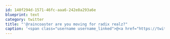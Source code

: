 ```yaml
---
id: 140f294d-1571-46fc-aaa6-242e8a293a6e
blueprint: text
category: twitter
title: "'@raincoaster are you moving for radix realz?"
caption: '<span class="username username_linked">@<a href="https://twitter.com/raincoaster" title="raincoaster">raincoaster</a></span> are you moving for radix realz?'
---
```


